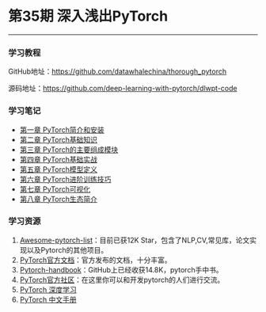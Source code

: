 # 第35期 深入浅出PyTorch

---

### 学习教程

GitHub地址：https://github.com/datawhalechina/thorough_pytorch

源码地址：https://github.com/deep-learning-with-pytorch/dlwpt-code

### 学习笔记

* [第一章 PyTorch简介和安装](docs/thorough_pytorch/chapter01.md)
* [第二章 PyTorch基础知识](docs/thorough_pytorch/chapter02.md)
* [第三章 PyTorch的主要组成模块](docs/thorough_pytorch/chapter03.md)
* [第四章 PyTorch基础实战](docs/thorough_pytorch/chapter04.md)
* [第五章 PyTorch模型定义](docs/thorough_pytorch/chapter05.md)
* [第六章 PyTorch进阶训练技巧](docs/thorough_pytorch/chapter06.md)
* [第七章 PyTorch可视化](docs/thorough_pytorch/chapter07.md)
* [第八章 PyTorch生态简介](docs/thorough_pytorch/chapter08.md)

### 学习资源

1. [Awesome-pytorch-list](https://github.com/bharathgs/Awesome-pytorch-list)：目前已获12K Star，包含了NLP,CV,常见库，论文实现以及Pytorch的其他项目。
2. [PyTorch官方文档](https://pytorch.org/docs/stable/index.html)：官方发布的文档，十分丰富。
3. [Pytorch-handbook](https://github.com/zergtant/pytorch-handbook)：GitHub上已经收获14.8K，pytorch手中书。
4. [PyTorch官方社区](https://discuss.pytorch.org/)：在这里你可以和开发pytorch的人们进行交流。
5. [PyTorch 深度学习](https://tangshusen.me/Deep-Learning-with-PyTorch-Chinese/#/)
6. [PyTorch 中文手册](https://handbook.pytorch.wiki/chapter1/1.1-pytorch-introduction.html)



